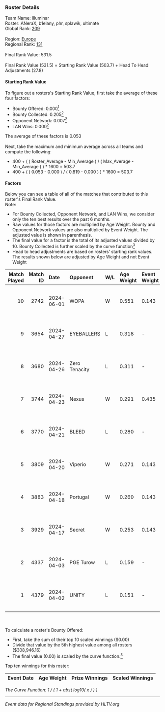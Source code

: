 ### Roster Details<br />
Team Name: Illuminar<br />
Roster: ANeraX, b1elany, phr, splawik, ultimate<br />
Global Rank: [209](../../standings_global_2024_09_06.md)<br />
<br />
Region: [Europe]( ../../standings_europe_2024_09_06.md)<br />
Regional Rank: [131]( ../../standings_europe_2024_09_06.md)<br />
<br />
Final Rank Value:  531.5<br />
<br />
Final Rank Value (531.5) = Starting Rank Value (503.7) + Head To Head Adjustments (27.8)<br />

#### Starting Rank Value<br />
To figure out a rosters's Starting Rank Value, first take the average of these four factors:<br />
- Bounty Offered: 0.000[<sup>1</sup>](#table2)
- Bounty Collected: 0.205[<sup>2</sup>](#table1)
- Opponent Network: 0.007[<sup>2</sup>](#table1)
- LAN Wins: 0.000[<sup>2</sup>](#table1)

The average of these factors is 0.053<br />
<br />
Next, take the maximum and minimum average across all teams and compute the following:<br />
- 400 + ( ( Roster_Average - Min_Average ) / ( Max_Average - Min_Average ) ) * 1600 = 503.7
- 400 + ( ( 0.053 - 0.000 ) / ( 0.819 - 0.000 ) ) * 1600 = 503.7


#### Factors<br />
Below you can see a table of all of the matches that contributed to this roster's Final Rank Value.<br />
Note:<br />

- For Bounty Collected, Opponent Network, and LAN Wins, we consider only the ten best results over the past 6 months.
- Raw values for those factors are multiplied by Age Weight. Bounty and Opponent Network values are also multiplied by Event Weight. The adjusted value is shown in parenthesis.
- The final value for a factor is the total of its adjusted values divided by 10. Bounty Collected is further scaled by the curve function[<sup>3</sup>](#curveFunction)
- Head to head adjustments are based on rosters' starting rank values. The results shown below are adjusted by Age Weight and not Event Weight
<span id="table1"></span><br />


| Match Played | Match ID | Date       | Opponent      | W/L | Age Weight | Event Weight | Bounty Collected | Opponent Network | LAN Wins  | H2H Adj. | Roster                                  |
| -: | -: | :- | :- | :- | :- | :- | :- | :- | :- | -: | :- |
|           10 |     2742 | 2024-06-01 | WOPA          | W   | 0.551      | 0.143        | 0.001 (0.000)    | 0.123 (0.010)    | 0 (0.000) |    11.29 | ANeraX, b1elany, phr, splawik, ultimate |
|            9 |     3654 | 2024-04-27 | EYEBALLERS    | L   | 0.318      | -            | -                | -                | -         |    -1.63 | ANeraX, Furlan, keis, phr, ultimate     |
|            8 |     3680 | 2024-04-26 | Zero Tenacity | L   | 0.311      | -            | -                | -                | -         |    -0.55 | ANeraX, Furlan, keis, phr, ultimate     |
|            7 |     3744 | 2024-04-23 | Nexus         | W   | 0.291      | 0.435        | 0.010 (0.001)    | 0.448 (0.057)    | 0 (0.000) |     7.73 | ANeraX, Furlan, keis, phr, ultimate     |
|            6 |     3770 | 2024-04-21 | BLEED         | L   | 0.280      | -            | -                | -                | -         |    -0.96 | ANeraX, Furlan, keis, phr, ultimate     |
|            5 |     3809 | 2024-04-20 | Viperio       | W   | 0.271      | 0.143        | 0.001 (0.000)    | 0.020 (0.001)    | 0 (0.000) |     5.38 | ANeraX, Furlan, keis, phr, ultimate     |
|            4 |     3883 | 2024-04-18 | Portugal      | W   | 0.260      | 0.143        | 0.001 (0.000)    | 0.071 (0.003)    | 0 (0.000) |     5.29 | ANeraX, Furlan, keis, phr, ultimate     |
|            3 |     3929 | 2024-04-17 | Secret        | W   | 0.253      | 0.143        | 0.000 (0.000)    | 0.026 (0.001)    | 0 (0.000) |     4.19 | ANeraX, Furlan, keis, phr, ultimate     |
|            2 |     4337 | 2024-04-03 | PGE Turow     | L   | 0.159      | -            | -                | -                | -         |    -2.46 | ANeraX, Furlan, keis, phr, ultimate     |
|            1 |     4379 | 2024-04-02 | UNiTY         | L   | 0.151      | -            | -                | -                | -         |    -0.46 | ANeraX, Furlan, keis, phr, ultimate     |

<br />
<span id="table2"></span><br />
To calculate a roster's Bounty Offered:<br />

- First, take the sum of their top 10 scaled winnings ($0.00)
- Divide that value by the 5th highest value among all rosters ($308,946.16)
- The final value (0.00) is scaled by the curve function.[<sup>3</sup>](#curveFunction)

Top ten winnings for this roster:<br />

| Event Date | Age Weight | Prize Winnings | Scaled Winnings |
| :- | -: | :- | :- |


<span id="curveFunction"></span>_The Curve Function: 1 / ( 1 + abs( log10( x ) ) )_<br />

---
_Event data for Regional Standings provided by HLTV.org_<br />

